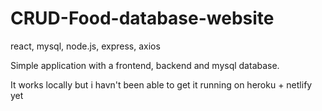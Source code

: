 # CRUD-Food-database-website
react, mysql, node.js, express, axios

Simple application with a frontend, backend and mysql database.

It works locally but i havn't been able to get it running on heroku + netlify yet
